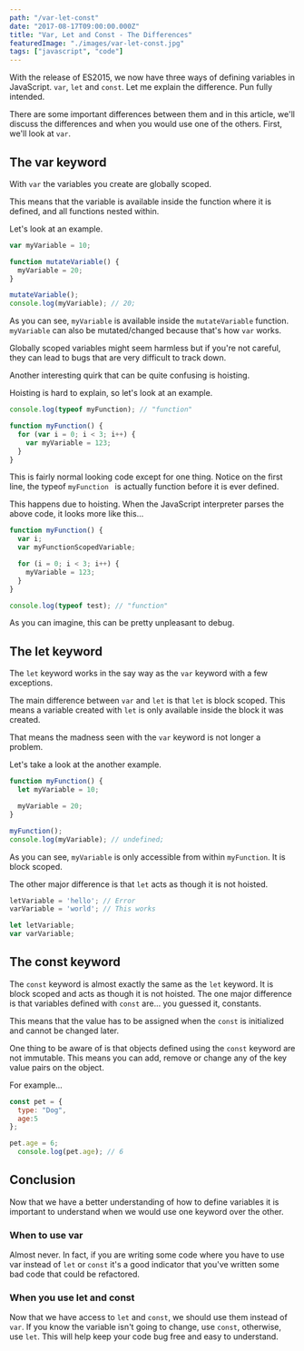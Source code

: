 ```yaml
---
path: "/var-let-const"
date: "2017-08-17T09:00:00.000Z"
title: "Var, Let and Const - The Differences"
featuredImage: "./images/var-let-const.jpg"
tags: ["javascript", "code"]
---
```


With the release of ES2015, we now have three ways of defining variables in JavaScript. `var`, `let` and `const`. Let me explain the difference. Pun fully intended.

There are some important differences between them and in this article, we'll discuss the differences and when you would use one of the others. First, we'll look at `var`.

## The var keyword

With `var` the variables you create are globally scoped.

This means that the variable is available inside the function where it is defined, and all functions nested within.

Let's look at an example.

```javascript
var myVariable = 10;

function mutateVariable() {
  myVariable = 20;
}

mutateVariable();
console.log(myVariable); // 20;
```

As you can see, `myVariable` is available inside the `mutateVariable` function. `myVariable` can also be mutated/changed because that's how `var` works.

Globally scoped variables might seem harmless but if you're not careful, they can lead to bugs that are very difficult to track down.

Another interesting quirk that can be quite confusing is hoisting.

Hoisting is hard to explain, so let's look at an example.

```javascript
console.log(typeof myFunction); // "function"

function myFunction() {
  for (var i = 0; i < 3; i++) {
    var myVariable = 123;
  }
}
```

This is fairly normal looking code except for one thing. Notice on the first line, the typeof `myFunction ` is actually function before it is ever defined.

This happens due to hoisting. When the JavaScript interpreter parses the above code, it looks more like this...

```javascript
function myFunction() {
  var i;
  var myFunctionScopedVariable;

  for (i = 0; i < 3; i++) {
    myVariable = 123;
  }
}

console.log(typeof test); // "function"
```

As you can imagine, this can be pretty unpleasant to debug.

## The let keyword

The `let` keyword works in the say way as the `var` keyword with a few exceptions.

The main difference between `var` and `let` is that `let` is block scoped. This means a variable created with `let` is only available inside the block it was created.

That means the madness seen with the `var` keyword is not longer a problem.

Let's take a look at the another example.

```javascript
function myFunction() {
  let myVariable = 10;

  myVariable = 20;
}

myFunction();
console.log(myVariable); // undefined;
```

As you can see, `myVariable` is only accessible from within `myFunction`. It is block scoped.

The other major difference is that `let` acts as though it is not hoisted.

```javascript
letVariable = 'hello'; // Error
varVariable = 'world'; // This works

let letVariable;
var varVariable;
```

## The const keyword

The `const` keyword is almost exactly the same as the `let` keyword. It is block scoped and acts as though it is not hoisted. The one major difference is that variables defined with `const` are... you guessed it, constants.

This means that the value has to be assigned when the `const` is initialized and cannot be changed later.

One thing to be aware of is that objects defined using the `const` keyword are not immutable. This means you can add, remove or change any of the key value pairs on the object.

For example...

```javascript
const pet = {
  type: "Dog",
  age:5
};

pet.age = 6;
  console.log(pet.age); // 6
```

## Conclusion

Now that we have a better understanding of how to define variables it is important to understand when we would use one keyword over the other.

### When to use var

Almost never. In fact, if you are writing some code where you have to use var instead of `let` or `const` it's a good indicator that you've written some bad code that could be refactored.

### When you use let and const

Now that we have access to `let` and `const`, we should use them instead of `var`. If you know the variable isn't going to change, use `const`, otherwise, use `let`. This will help keep your code bug free and easy to understand.
